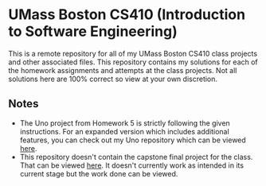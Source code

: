 # UMass Boston CS410 (Introduction to Software Engineering)

This is a remote repository for all of my UMass Boston CS410 class projects and other associated files. This repository contains my solutions for each of the homework assignments and attempts at the class projects. Not all solutions here are 100% correct so view at your own discretion.

## Notes
- The Uno project from Homework 5 is strictly following the given instructions. For an expanded version which includes additional features, you can check out my Uno repository which can be viewed [here](https://github.com/BrendanNguyenCS/Uno).
- This repository doesn't contain the capstone final project for the class. That can be viewed [here](https://github.com/BrendanNguyenCS/AIPictionary). It doesn't currently work as intended in its current stage but the work done can be viewed.
